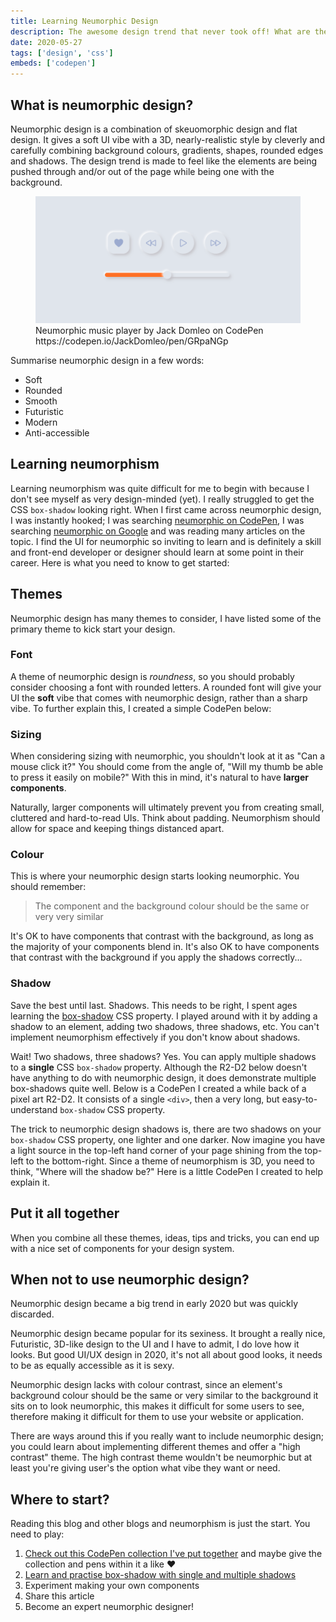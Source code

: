 ```yaml
---
title: Learning Neumorphic Design
description: The awesome design trend that never took off! What are the fundamentals to neumorphic design?
date: 2020-05-27
tags: ['design', 'css']
embeds: ['codepen']
---
```


## What is neumorphic design?

Neumorphic design is a combination of skeuomorphic design and flat design. It gives a soft UI vibe with a 3D, nearly-realistic style by cleverly and carefully combining background colours, gradients, shapes, rounded edges and shadows. The design trend is made to feel like the elements are being pushed through and/or out of the page while being one with the background.

<figure>
  <img src="/blog/2020/learning-neumorphic-design/music-player.png" alt="Neumorphic music player" />
  <figcaption>Neumorphic music player by Jack Domleo on CodePen https://codepen.io/JackDomleo/pen/GRpaNGp</figcaption>
</figure>

Summarise neumorphic design in a few words:
- Soft
- Rounded
- Smooth
- Futuristic
- Modern
- Anti-accessible

## Learning neumorphism

Learning neumorphism was quite difficult for me to begin with because I don't see myself as very design-minded (yet). I really struggled to get the CSS `box-shadow` looking right. When I first came across neumorphic design, I was instantly hooked; I was searching [neumorphic on CodePen](https://codepen.io/search/pens?q=neumorphic), I was searching [neumorphic on Google](https://www.google.com/search?q=neumorphic) and was reading many articles on the topic. I find the UI for neumorphic so inviting to learn and is definitely a skill and front-end developer or designer should learn at some point in their career. Here is what you need to know to get started:

## Themes

Neumorphic design has many themes to consider, I have listed some of the primary theme to kick start your design.

### Font

A theme of neumorphic design is <em>roundness</em>, so you should probably consider choosing a font with rounded letters. A rounded font will give your UI the **soft** vibe that comes with neumorphic design, rather than a sharp vibe. To further explain this, I created a simple CodePen below:

<codepen slug-hash="dyYEdPg" pen-title="Choosing a neumorphic font-family"></codepen>

### Sizing

When considering sizing with neumorphic, you shouldn't look at it as "Can a mouse click it?" You should come from the angle of, "Will my thumb be able to press it easily on mobile?" With this in mind, it's natural to have <strong>larger components</strong>.

Naturally, larger components will ultimately prevent you from creating small, cluttered and hard-to-read UIs. Think about padding. Neumorphism should allow for space and keeping things distanced apart.

### Colour

This is where your neumorphic design starts looking neumorphic. You should remember:

<blockquote class="blockquote">
  The component and the background colour should be the same or very very similar
</blockquote>

It's OK to have components that contrast with the background, as long as the majority of your components blend in. It's also OK to have components that contrast with the background if you apply the shadows correctly...

### Shadow

Save the best until last. Shadows. This needs to be right, I spent ages learning the [box-shadow](https://developer.mozilla.org/en-US/docs/Web/CSS/box-shadow) CSS property. I played around with it by adding a shadow to an element, adding two shadows, three shadows, etc. You can't implement neumorphism effectively if you don't know about shadows.

Wait! Two shadows, three shadows? Yes. You can apply multiple shadows to a **single** CSS `box-shadow` property. Although the R2-D2 below doesn't have anything to do with neumorphic design, it does demonstrate multiple box-shadows quite well. Below is a CodePen I created a while back of a pixel art R2-D2. It consists of a single `<div>`, then a very long, but easy-to-understand `box-shadow` CSS property.

<codepen slug-hash="ZEEqdxy" pen-title="Single Div Pixel Art R2-D2"></codepen>

The trick to neumorphic design shadows is, there are two shadows on your `box-shadow` CSS property, one lighter and one darker. Now imagine you have a light source in the top-left hand corner of your page shining from the top-left to the bottom-right. Since a theme of neumorphism is 3D, you need to think, "Where will the shadow be?" Here is a little CodePen I created to help explain it.

<codepen slug-hash="yLYWqoQ" pen-title="Understanding neumorphic design shadows"></codepen>

## Put it all together

When you combine all these themes, ideas, tips and tricks, you can end up with a nice set of components for your design system.

<codepen slug-hash="mdeowoz" pen-title="Neumorphic Design Elements"></codepen>

## When not to use neumorphic design?

Neumorphic design became a big trend in early <time datetime="2020">2020</time> but was quickly discarded.

Neumorphic design became popular for its sexiness. It brought a really nice, Futuristic, 3D-like design to the UI and I have to admit, I do love how it looks. But good UI/UX design in <time datetime="2020">2020</time>, it's not all about good looks, it needs to be as equally accessible as it is sexy.

Neumorphic design lacks with colour contrast, since an element's background colour should be the same or very similar to the background it sits on to look neumorphic, this makes it difficult for some users to see, therefore making it difficult for them to use your website or application.

There are ways around this if you really want to include neumorphic design; you could learn about implementing different themes and offer a "high contrast" theme. The high contrast theme wouldn't be neumorphic but at least you're giving user's the option what vibe they want or need.

## Where to start?

Reading this blog and other blogs and neumorphism is just the start. You need to play:

1. [Check out this CodePen collection I've put together](https://codepen.io/collection/XjYaOy) and maybe give the collection and pens within it a like ❤
2. [Learn and practise box-shadow with single and multiple shadows](https://developer.mozilla.org/en-US/docs/Web/CSS/box-shadow)
3. Experiment making your own components
4. Share this article
5. Become an expert neumorphic designer!
